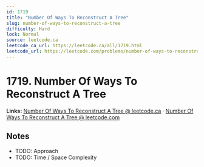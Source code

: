 ```yaml
--- 
id: 1719
title: "Number Of Ways To Reconstruct A Tree"
slug: number-of-ways-to-reconstruct-a-tree
difficulty: Hard
lock: Normal
source: leetcode.ca
leetcode_ca_url: https://leetcode.ca/all/1719.html
leetcode_url: https://leetcode.com/problems/number-of-ways-to-reconstruct-a-tree/
---
```


# 1719. Number Of Ways To Reconstruct A Tree

**Links:** [Number Of Ways To Reconstruct A Tree @ leetcode.ca](https://leetcode.ca/all/1719.html) · [Number Of Ways To Reconstruct A Tree @ leetcode.com](https://leetcode.com/problems/number-of-ways-to-reconstruct-a-tree/)

## Notes
- TODO: Approach
- TODO: Time / Space Complexity
